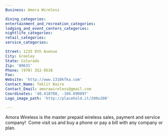 ```yaml
---
Business: Amora Wireless

dining_categories:
entertainment_and_recreation_categories:
lodging_and_event_centers_categories:
nightlife_categories:
retail_categories:
service_categories:

Street: 1235 8th Avenue
City: Greeley
State: Colorado
Zip: '80631'
Phone: (970) 352-9538
Fax:
Website: 'http://www.1310kfka.com'
Contact_Name: Teklit Baire
Contact_Email: amorawireless@gmail.com
Coordinates: '40.418708, -104.690897'
Logo_image_path: 'http://placehold.it/200x200'

---
```



Amora Wireless is the master prepaid wireless sales, payment and service company! &nbsp;Come visit us and buy a phone or pay a bill with any company or plan.